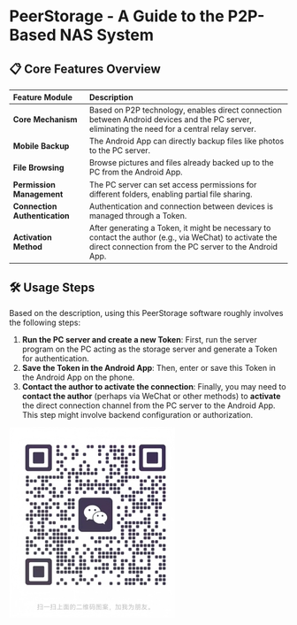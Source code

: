 # PeerStorage - A Guide to the P2P-Based NAS System

## 📋 Core Features Overview

| Feature Module         | Description                                                                                                                              |
| :--------------------- | :--------------------------------------------------------------------------------------------------------------------------------------- |
| **Core Mechanism**     | Based on P2P technology, enables direct connection between Android devices and the PC server, eliminating the need for a central relay server. |
| **Mobile Backup**      | The Android App can directly backup files like photos to the PC server.                                                                      |
| **File Browsing**      | Browse pictures and files already backed up to the PC from the Android App.                                                                 |
| **Permission Management** | The PC server can set access permissions for different folders, enabling partial file sharing.                                                 |
| **Connection Authentication** | Authentication and connection between devices is managed through a Token.                                                                   |
| **Activation Method**  | After generating a Token, it might be necessary to contact the author (e.g., via WeChat) to activate the direct connection from the PC server to the Android App. |

## 🛠️ Usage Steps

Based on the description, using this PeerStorage software roughly involves the following steps:

1.  **Run the PC server and create a new Token**: First, run the server program on the PC acting as the storage server and generate a Token for authentication.
2.  **Save the Token in the Android App**: Then, enter or save this Token in the Android App on the phone.
3.  **Contact the author to activate the connection**: Finally, you may need to **contact the author** (perhaps via WeChat or other methods) to **activate** the direct connection channel from the PC server to the Android App. This step might involve backend configuration or authorization.
    
![WeChat](wechat-erweiman.jpg)
